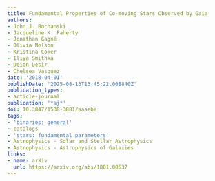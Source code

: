 ```yaml
---
title: Fundamental Properties of Co-moving Stars Observed by Gaia
authors:
- John J. Bochanski
- Jacqueline K. Faherty
- Jonathan Gagné
- Olivia Nelson
- Kristina Coker
- Iliya Smithka
- Deion Desir
- Chelsea Vasquez
date: '2018-04-01'
publishDate: '2025-08-13T13:45:22.008840Z'
publication_types:
- article-journal
publication: '*aj*'
doi: 10.3847/1538-3881/aaaebe
tags:
- 'binaries: general'
- catalogs
- 'stars: fundamental parameters'
- Astrophysics - Solar and Stellar Astrophysics
- Astrophysics - Astrophysics of Galaxies
links:
- name: arXiv
  url: https://arxiv.org/abs/1801.00537
---
```

